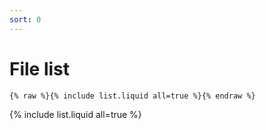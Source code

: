 ```yaml
---
sort: 0
---
```


# File list

```
{% raw %}{% include list.liquid all=true %}{% endraw %}
```

{% include list.liquid all=true %}
